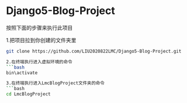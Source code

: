 # Django5-Blog-Project

按照下面的步骤来执行此项目

1.把项目拉到你创建的文件夹里
```bash
git clone https://github.com/LIU2020822LMC/Django5-Blog-Project.git

2.在终端执行进入虚拟环境的命令
```bash
bin\activate

3.在终端执行进入LmcBlogProject文件夹的命令
```bash
cd LmcBlogProject


